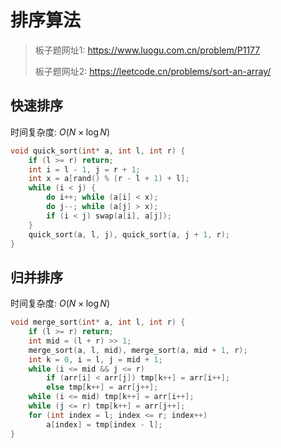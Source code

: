 # 排序算法

> 板子题网址1: https://www.luogu.com.cn/problem/P1177
>
> 板子题网址2: https://leetcode.cn/problems/sort-an-array/

## 快速排序

时间复杂度: $O(N \times \log N)$

```cpp
void quick_sort(int* a, int l, int r) {
    if (l >= r) return;
    int i = l - 1, j = r + 1;
    int x = a[rand() % (r - l + 1) + l];
    while (i < j) {
        do i++; while (a[i] < x);
        do j--; while (a[j] > x);
        if (i < j) swap(a[i], a[j]);
    }
    quick_sort(a, l, j), quick_sort(a, j + 1, r);
}
```

## 归并排序

时间复杂度: $O(N \times \log N)$

```cpp
void merge_sort(int* a, int l, int r) {
    if (l >= r) return;
    int mid = (l + r) >> 1;
    merge_sort(a, l, mid), merge_sort(a, mid + 1, r);
    int k = 0, i = l, j = mid + 1;
    while (i <= mid && j <= r)
        if (arr[i] < arr[j]) tmp[k++] = arr[i++];
        else tmp[k++] = arr[j++];
    while (i <= mid) tmp[k++] = arr[i++];
    while (j <= r) tmp[k++] = arr[j++];
    for (int index = l; index <= r; index++)
        a[index] = tmp[index - l];
}
```

